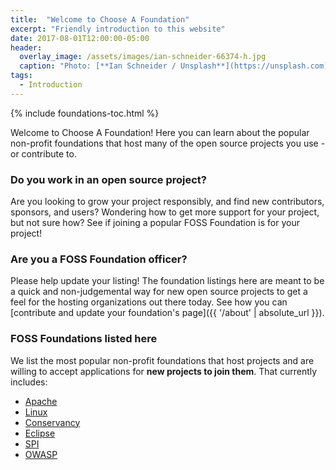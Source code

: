 ```yaml
---
title:  "Welcome to Choose A Foundation"
excerpt: "Friendly introduction to this website"
date: 2017-08-01T12:00:00-05:00
header:
  overlay_image: /assets/images/ian-schneider-66374-h.jpg
  caption: "Photo: [**Ian Schneider / Unsplash**](https://unsplash.com)"
tags:
  - Introduction
---
```


{% include foundations-toc.html %}

Welcome to Choose A Foundation!  Here you can learn about the popular non-profit foundations that host many of the open source projects you use - or contribute to.

### Do you work in an open source project?

Are you looking to grow your project responsibly, and find new contributors, sponsors, and users?  Wondering how to get more support for your project, but not sure how?  See if joining a popular FOSS Foundation is for your project!

### Are you a FOSS Foundation officer?

Please help update your listing!  The foundation listings here are meant to be a quick and non-judgemental way for new open source projects to get a feel for the hosting organizations out there today.  See how you can [contribute and update your foundation's page]({{ '/about' | absolute_url }}).

### FOSS Foundations listed here

We list the most popular non-profit foundations that host projects and are willing to accept applications for **new projects to join them**.  That currently includes:

<ul>
  <li><a href="{{ '/foundations/apache' | absolute_url }}">Apache</a></li>
  <li><a href="{{ '/foundations/linux' | absolute_url }}">Linux</a></li>
  <li><a href="{{ '/foundations/conservancy' | absolute_url }}">Conservancy</a></li>
  <li><a href="{{ '/foundations/eclipse' | absolute_url }}">Eclipse</a></li>
  <li><a href="{{ '/foundations/spi' | absolute_url }}">SPI</a></li>
  <li><a href="{{ '/foundations/owasp' | absolute_url }}">OWASP</a></li>
</ul>
